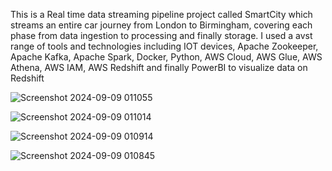 This is a Real time data streaming pipeline project called SmartCity which streams an entire car journey from London to Birmingham, covering each phase from data ingestion to processing and finally storage. I used a avst range of tools and technologies including IOT devices, Apache Zookeeper, Apache Kafka, Apache Spark, Docker, Python, AWS Cloud, AWS Glue, AWS Athena, AWS IAM, AWS Redshift and finally PowerBI to visualize data on Redshift

![Screenshot 2024-09-09 011055](https://github.com/user-attachments/assets/a3cf8318-f285-4dcb-b44b-6e50906b1f55)

![Screenshot 2024-09-09 011014](https://github.com/user-attachments/assets/20a5b9f1-e97c-4425-8cf5-d32c3d847237)

![Screenshot 2024-09-09 010914](https://github.com/user-attachments/assets/944afd89-432f-432f-b015-943e8b044bf4)

![Screenshot 2024-09-09 010845](https://github.com/user-attachments/assets/3be4d4c9-999a-4128-a5db-438507a5f5fc)

